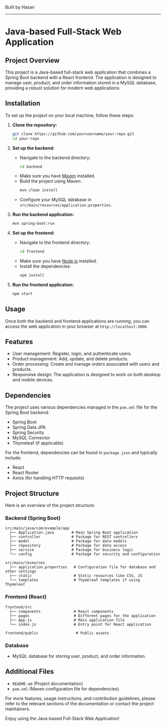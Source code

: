 
Built by Hasan

---

# Java-based Full-Stack Web Application

## Project Overview
This project is a Java-based full-stack web application that combines a Spring Boot backend with a React frontend. The application is designed to manage user, product, and order information stored in a MySQL database, providing a robust solution for modern web applications.

## Installation
To set up the project on your local machine, follow these steps:

1. **Clone the repository:**
   ```bash
   git clone https://github.com/yourusername/your-repo.git
   cd your-repo
   ```

2. **Set up the backend:**
   - Navigate to the backend directory:
     ```bash
     cd backend
     ```
   - Make sure you have [Maven](https://maven.apache.org/install.html) installed.
   - Build the project using Maven:
     ```bash
     mvn clean install
     ```
   - Configure your MySQL database in `src/main/resources/application.properties`.

3. **Run the backend application:**
   ```bash
   mvn spring-boot:run
   ```

4. **Set up the frontend:**
   - Navigate to the frontend directory:
     ```bash
     cd frontend
     ```
   - Make sure you have [Node.js](https://nodejs.org/) installed.
   - Install the dependencies:
     ```bash
     npm install
     ```

5. **Run the frontend application:**
   ```bash
   npm start
   ```

## Usage
Once both the backend and frontend applications are running, you can access the web application in your browser at `http://localhost:3000`.

## Features
- User management: Register, login, and authenticate users.
- Product management: Add, update, and delete products.
- Order processing: Create and manage orders associated with users and products.
- Responsive design: The application is designed to work on both desktop and mobile devices.

## Dependencies
The project uses various dependencies managed in the `pom.xml` file for the Spring Boot backend:
- Spring Boot
- Spring Data JPA
- Spring Security
- MySQL Connector
- Thymeleaf (if applicable)

For the frontend, dependencies can be found in `package.json` and typically include:
- React
- React Router
- Axios (for handling HTTP requests)

## Project Structure
Here is an overview of the project structure:

### Backend (Spring Boot)
```
src/main/java/com/example/app
  ├── Application.java        # Main Spring Boot application
  ├── controller              # Package for REST controllers
  ├── model                   # Package for data models
  ├── repository              # Package for data access
  ├── service                 # Package for business logic
  └── config                  # Package for security and configuration
```
```
src/main/resources
  ├── application.properties   # Configuration file for database and other settings
  ├── static                   # Static resources like CSS, JS
  └── templates                # Thymeleaf templates if using Thymeleaf
```

### Frontend (React)
```
frontend/src
  ├── components               # React components
  ├── pages                    # Different pages for the application
  ├── App.js                   # Main application file
  └── index.js                 # Entry point for React application
```
```
frontend/public                 # Public assets
```

### Database
- MySQL database for storing user, product, and order information.

## Additional Files
- `README.md` (Project documentation)
- `pom.xml` (Maven configuration file for dependencies)

For more features, usage instructions, and contribution guidelines, please refer to the relevant sections of the documentation or contact the project maintainers.

Enjoy using the Java-based Full-Stack Web Application!
```

